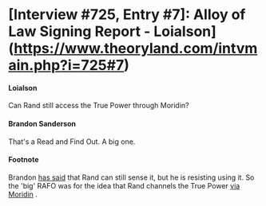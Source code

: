 # [Interview #725, Entry #7]: Alloy of Law Signing Report - Loialson](https://www.theoryland.com/intvmain.php?i=725#7)

#### Loialson

Can Rand still access the True Power through Moridin?

#### Brandon Sanderson

That's a Read and Find Out. A big one.

#### Footnote

Brandon
[has said](http://www.theoryland.com/intvmain.php?i=36#155)
that Rand can still sense it, but he is resisting using it. So the 'big' RAFO was for the idea that Rand channels the True Power
[via Moridin](http://www.theoryland.com/intvmain.php?i=473#14)
.

